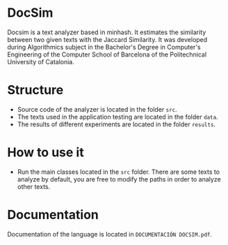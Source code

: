 # DocSim
Docsim is a text analyzer based in minhash. It estimates the similarity between two given texts with the Jaccard Similarity. It was developed during Algorithmics subject in the Bachelor's Degree in Computer's Engineering of the Computer School of Barcelona of the Politechnical University of Catalonia.

# Structure
 - Source code of the analyzer is located in the folder `src`.
 - The texts used in the application testing are located in the folder `data`.
 - The results of different experiments are located in the folder `results`.
 
# How to use it
 - Run the main classes located in the `src` folder. There are some texts to analyze by default, you are free to modify the paths in order to analyze other texts. 

# Documentation
Documentation of the language is located in `DOCUMENTACIÓN DOCSIM.pdf`.

